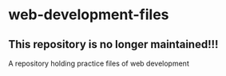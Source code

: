 # web-development-files
## This repository is no longer maintained!!!
A repository holding practice files of web development
